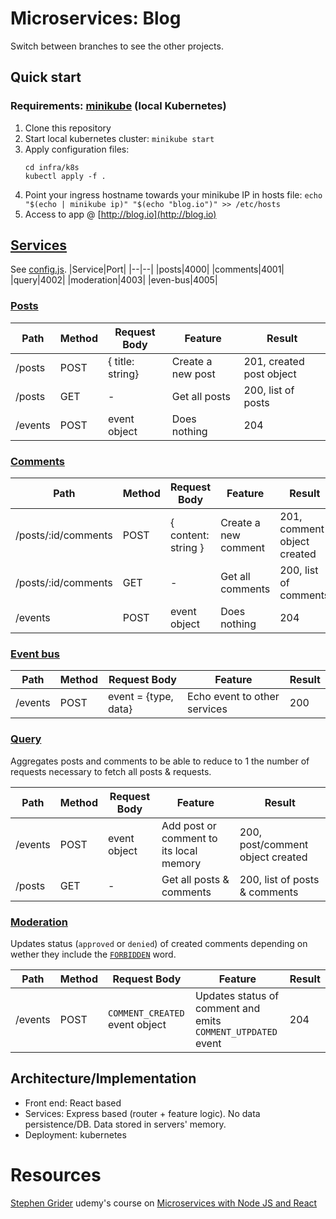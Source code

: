 # Microservices: Blog
Switch between branches to see the other projects.
## Quick start
### Requirements: [minikube](https://minikube.sigs.k8s.io/docs/start/) (local Kubernetes)

1. Clone this repository
2. Start local kubernetes cluster: `minikube start`
3. Apply configuration files:
    ```
    cd infra/k8s
    kubectl apply -f .
    ```
4. Point your ingress hostname towards your minikube IP in hosts file: `echo "$(echo | minikube ip)" "$(echo "blog.io")" >> /etc/hosts`
4. Access to app @ [http://blog.io](http://blog.io)

## [Services](./services)
See [config.js](./services/config.js).
|Service|Port|
|--|--|
|posts|4000|
|comments|4001|
|query|4002|
|moderation|4003|
|even-bus|4005|

### [Posts](./services/posts)
|Path|Method|Request Body|Feature|Result
|--|--|--|--|--|
|/posts|POST|{ title: string}|Create a new post|201, created post object
|/posts|GET|-|Get all posts|200, list of posts
|/events|POST|event object|Does nothing|204

### [Comments](./services/comments)
|Path|Method|Request Body|Feature|Result|
|--|--|--|--|--|
|/posts/:id/comments|POST|{ content: string }|Create a new comment|201, comment object created
|/posts/:id/comments|GET|-|Get all comments|200, list of comments
|/events|POST|event object|Does nothing|204

### [Event bus](./services/event-bus)

|Path|Method|Request Body|Feature|Result|
|--|--|--|--|--|
|/events|POST|event = {type, data}|Echo event to other services|200

### [Query](./services/query)
Aggregates posts and comments to be able to reduce to 1 the number of requests necessary to fetch all posts & requests.

|Path|Method|Request Body|Feature|Result|
|--|--|--|--|--|
|/events|POST|event object|Add post or comment to its local memory|200, post/comment object created
|/posts|GET|-|Get all posts & comments|200, list of posts & comments

### [Moderation](./services/moderation)
Updates status (`approved` or `denied`) of created comments depending on wether they include the [`FORBIDDEN`](https://github.com/r1oga/microservices/blob/949c5803ecadcb6ddbf502882e39f857f5c01cab/services/config.js#L16) word. 

|Path|Method|Request Body|Feature|Result|
|--|--|--|--|--|
|/events|POST|`COMMENT_CREATED` event object|Updates status of comment and emits `COMMENT_UTPDATED` event|204

## Architecture/Implementation
- Front end: React based
- Services: Express based (router + feature logic). No data persistence/DB. Data stored in servers' memory.
- Deployment: kubernetes


# Resources
[Stephen Grider](https://github.com/StephenGrider) udemy's course on [Microservices with Node JS and React](https://www.udemy.com/course/microservices-with-node-js-and-react/)
